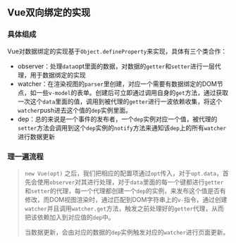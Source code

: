 ## Vue双向绑定的实现

### 具体组成

Vue对数据绑定的实现基于`Object.defineProperty`来实现，具体有三个类合作：

- observer：处理`data`opt里面的数据，对数据的`getter`和`setter`进行一层代理，用于数据绑定的实现
- watcher：在渲染视图的`parser`里创建，对应一个需要有数据绑定的DOM节点，如一些`v-model`的表单。创建后可立即通过调用自身的`get`方法，通过获取一次这个`data`里面的值，调用到被代理的`getter`进行一波依赖收集，将这个`watcher`push进去这个值的`dep`实例里面。
- dep：总的来说是一个事件的发布者，一个`dep`实例对应一个值，被代理的`setter`方法会调用到这个`dep`实例的`notify`方法来通知该`dep`上的所有`watcher`进行数据更新



### 理一遍流程

> `new Vue(opt)` 之后，我们把相应的配置项通过`opt`传入，对于`opt.data`，首先会使用`observer`对其进行处理，对于`data`里面的每一个键都进行`getter`和`setter`的代理，每一个代理都创建一个`dep`的实例，来发布这个值是否有修改，而DOM视图渲染时，通过匹配到DOM字符串上的`v-`指令，通过创建`watcher`并且调用`watcher.get`方法，触发之前处理好的`getter`代理，从而把该依赖加入到对应值的`dep`中。
>
> 当数据更新，会由对应的数据的`dep`实例触发对应的`watcher`进行页面更新。

